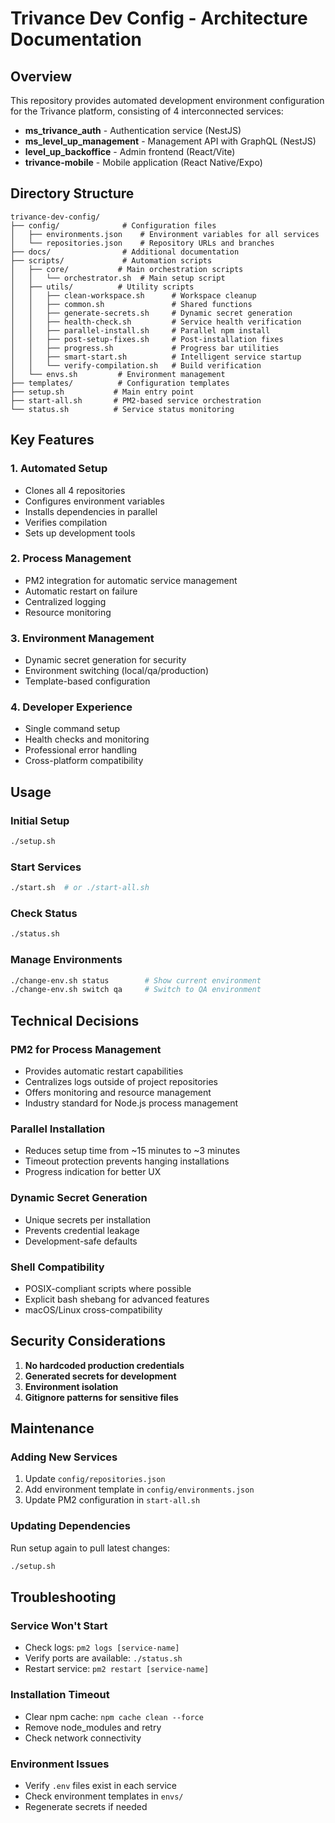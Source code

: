 # Trivance Dev Config - Architecture Documentation

## Overview

This repository provides automated development environment configuration for the Trivance platform, consisting of 4 interconnected services:

- **ms_trivance_auth** - Authentication service (NestJS)
- **ms_level_up_management** - Management API with GraphQL (NestJS)
- **level_up_backoffice** - Admin frontend (React/Vite)
- **trivance-mobile** - Mobile application (React Native/Expo)

## Directory Structure

```
trivance-dev-config/
├── config/              # Configuration files
│   ├── environments.json    # Environment variables for all services
│   └── repositories.json    # Repository URLs and branches
├── docs/                # Additional documentation
├── scripts/             # Automation scripts
│   ├── core/           # Main orchestration scripts
│   │   └── orchestrator.sh  # Main setup script
│   ├── utils/          # Utility scripts
│   │   ├── clean-workspace.sh      # Workspace cleanup
│   │   ├── common.sh               # Shared functions
│   │   ├── generate-secrets.sh     # Dynamic secret generation
│   │   ├── health-check.sh         # Service health verification
│   │   ├── parallel-install.sh     # Parallel npm install
│   │   ├── post-setup-fixes.sh     # Post-installation fixes
│   │   ├── progress.sh             # Progress bar utilities
│   │   ├── smart-start.sh          # Intelligent service startup
│   │   └── verify-compilation.sh   # Build verification
│   └── envs.sh         # Environment management
├── templates/          # Configuration templates
├── setup.sh           # Main entry point
├── start-all.sh       # PM2-based service orchestration
└── status.sh          # Service status monitoring
```

## Key Features

### 1. Automated Setup
- Clones all 4 repositories
- Configures environment variables
- Installs dependencies in parallel
- Verifies compilation
- Sets up development tools

### 2. Process Management
- PM2 integration for automatic service management
- Automatic restart on failure
- Centralized logging
- Resource monitoring

### 3. Environment Management
- Dynamic secret generation for security
- Environment switching (local/qa/production)
- Template-based configuration

### 4. Developer Experience
- Single command setup
- Health checks and monitoring
- Professional error handling
- Cross-platform compatibility

## Usage

### Initial Setup
```bash
./setup.sh
```

### Start Services
```bash
./start.sh  # or ./start-all.sh
```

### Check Status
```bash
./status.sh
```

### Manage Environments
```bash
./change-env.sh status        # Show current environment
./change-env.sh switch qa     # Switch to QA environment
```

## Technical Decisions

### PM2 for Process Management
- Provides automatic restart capabilities
- Centralizes logs outside of project repositories
- Offers monitoring and resource management
- Industry standard for Node.js process management

### Parallel Installation
- Reduces setup time from ~15 minutes to ~3 minutes
- Timeout protection prevents hanging installations
- Progress indication for better UX

### Dynamic Secret Generation
- Unique secrets per installation
- Prevents credential leakage
- Development-safe defaults

### Shell Compatibility
- POSIX-compliant scripts where possible
- Explicit bash shebang for advanced features
- macOS/Linux cross-compatibility

## Security Considerations

1. **No hardcoded production credentials**
2. **Generated secrets for development**
3. **Environment isolation**
4. **Gitignore patterns for sensitive files**

## Maintenance

### Adding New Services
1. Update `config/repositories.json`
2. Add environment template in `config/environments.json`
3. Update PM2 configuration in `start-all.sh`

### Updating Dependencies
Run setup again to pull latest changes:
```bash
./setup.sh
```

## Troubleshooting

### Service Won't Start
- Check logs: `pm2 logs [service-name]`
- Verify ports are available: `./status.sh`
- Restart service: `pm2 restart [service-name]`

### Installation Timeout
- Clear npm cache: `npm cache clean --force`
- Remove node_modules and retry
- Check network connectivity

### Environment Issues
- Verify `.env` files exist in each service
- Check environment templates in `envs/`
- Regenerate secrets if needed